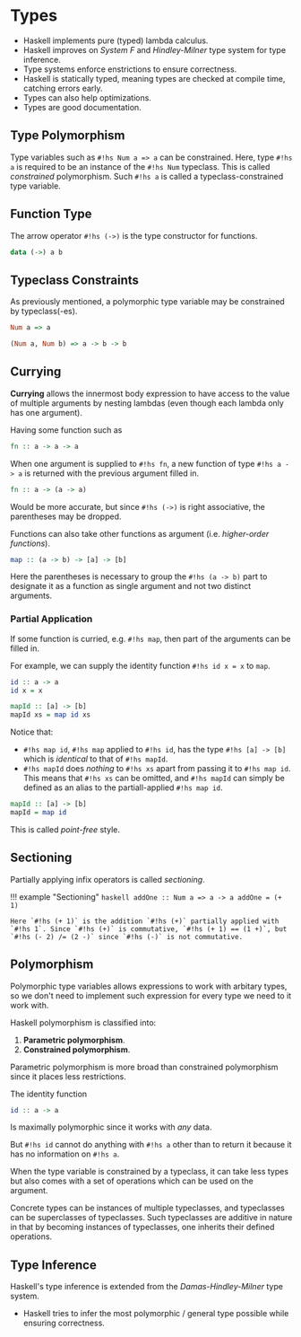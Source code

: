 # Types

- Haskell implements pure (typed) lambda calculus.
- Haskell improves on *System F* and *Hindley-Milner* type system for type
inference.
- Type systems enforce enstrictions to ensure correctness.
- Haskell is statically typed, meaning types are checked at compile time,
catching errors early.
- Types can also help optimizations.
- Types are good documentation.

## Type Polymorphism

Type variables such as `#!hs Num a => a` can be constrained. Here, type `#!hs a`
is required to be an instance of the `#!hs Num` typeclass. This is called
*constrained* polymorphism. Such `#!hs a` is called a typeclass-constrained
type variable.

## Function Type

The arrow operator `#!hs (->)` is the type constructor for functions.

```haskell
data (->) a b
```

## Typeclass Constraints

As previously mentioned, a polymorphic type variable may be constrained by
typeclass(-es).

```haskell
Num a => a
```

```haskell
(Num a, Num b) => a -> b -> b
```

## Currying

**Currying** allows the innermost body expression to have access to the value
of multiple arguments by nesting lambdas (even though each lambda only has
one argument).

Having some function such as

```haskell
fn :: a -> a -> a
```

When one argument is supplied to `#!hs fn`, a new function of type 
`#!hs a -> a` is returned with the previous argument filled in.

```haskell
fn :: a -> (a -> a)
```

Would be more accurate, but since `#!hs (->)` is right associative, the 
parentheses may be dropped.

Functions can also take other functions as argument (i.e. *higher-order 
functions*).

```haskell
map :: (a -> b) -> [a] -> [b]
```

Here the parentheses is necessary to group the `#!hs (a -> b)` part to 
designate it as a function as single argument and not two distinct arguments.

### Partial Application

If some function is curried, e.g. `#!hs map`, then part of the arguments can
be filled in.

For example, we can supply the identity function `#!hs id x = x` to `map`.

```haskell
id :: a -> a
id x = x

mapId :: [a] -> [b]
mapId xs = map id xs
```

Notice that:

- `#!hs map id`, `#!hs map` applied to `#!hs id`, has the type `#!hs [a] -> [b]`
which is *identical* to that of `#!hs mapId`.
- `#!hs mapId` does *nothing* to `#!hs xs` apart from passing it to 
`#!hs map id`. This means that `#!hs xs` can be omitted, and `#!hs mapId` can
simply be defined as an alias to the partiall-applied `#!hs map id`.

```haskell
mapId :: [a] -> [b]
mapId = map id
```

This is called *point-free* style.

## Sectioning

Partially applying infix operators is called *sectioning*.

!!! example "Sectioning"
    ```haskell
    addOne :: Num a => a -> a
    addOne = (+ 1)
    ```

    Here `#!hs (+ 1)` is the addition `#!hs (+)` partially applied with 
    `#!hs 1`. Since `#!hs (+)` is commutative, `#!hs (+ 1) == (1 +)`, but 
    `#!hs (- 2) /= (2 -)` since `#!hs (-)` is not commutative.

## Polymorphism

Polymorphic type variables allows expressions to work with arbitary types, so
we don't need to implement such expression for every type we need to it work 
with.

Haskell polymorphism is classified into:

1. **Parametric polymorphism**.
2. **Constrained polymorphism**.

Parametric polymorphism is more broad than constrained polymorphism since it
places less restrictions.

The identity function

```haskell
id :: a -> a
```

Is maximally polymorphic since it works with *any* data.

But `#!hs id` cannot do anything with `#!hs a` other than to return it because
it has no information on `#!hs a`.

When the type variable is constrained by a typeclass, it can take less types
but also comes with a set of operations which can be used on the argument.

Concrete types can be instances of multiple typeclasses, and typeclasses can
be superclasses of typeclasses. Such typeclasses are additive in nature in that
by becoming instances of typeclasses, one inherits their defined operations.

## Type Inference

Haskell's type inference is extended from the *Damas-Hindley-Milner* type 
system.

- Haskell tries to infer the most polymorphic / general type possible while
ensuring correctness.
